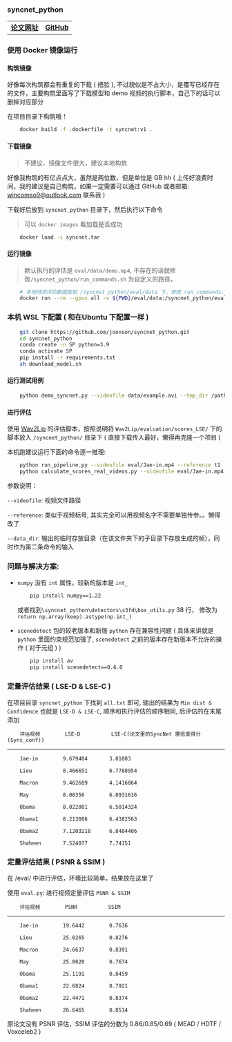 ### syncnet_python

|||
|:--:|:--:|
| **[论文网址](https://link.springer.com/chapter/10.1007/978-3-319-54427-4_19)** | **[GitHub](https://github.com/joonson/syncnet_python)** |


### 使用 Docker 镜像运行

#### 构筑镜像

好像每次构筑都会有重复的下载 ( 捂脸 ), 不过貌似是不占大小，是覆写已经存在的文件，主要构筑里面写了下载模型和 demo 视频的执行脚本，自己下的话可以删掉对应部分

在项目目录下构筑哦！

```bash
    docker build -f .dockerfile -t syncnet:v1 .
```

#### 下载镜像

> 不建议，镜像文件很大，建议本地构筑

好像我构筑的有亿点点大，虽然是两位数，但是单位是 GB hh ( 上传好浪费时间，我的建议是自己构筑，如果一定需要可以通过 GitHub 或者邮箱: wincomso9@outlook.com 联系我 )

下载好后放到 `syncnet_python` 目录下，然后执行以下命令

> 可以 `docker images` 看加载是否成功

```bash
    docker load -i syncnet.tar
```

#### 运行镜像

> 默认执行的评估是 `eval/data/demo.mp4`, 不存在的话就修改`/syncnet_python/run_commands.sh` 为自定义的路径，

```bash
    # 本地待测评的数据放到 /syncnet_python/eval/data 下，修改 run_commands.sh 对应的路径
    docker run --rm --gpus all -v ${PWD}/eval/data:/syncnet_python/eval/data -v ${PWD}/tmp:/syncnet_python/tmp -v ${PWD}/all_scores.txt:/syncnet_python/all_scores.txt syncnet:v1
```

### 本机 WSL 下配置 ( 和在Ubuntu 下配置一样 )

```bash
    git clone https://github.com/joonson/syncnet_python.git 
    cd syncnet_python
    conda create -n SP python=3.9
    conda activate SP
    pip install -r requirements.txt
    sh download_model.sh
```

#### 运行测试用例

```bash
    python demo_syncnet.py --videofile data/example.avi --tmp_dir /path/to/temp/directory
```

#### 进行评估

使用 [Wav2Lip](https://github.com/Rudrabha/Wav2Lip/tree/master/evaluation) 的评估脚本，按照说明将 `Wav2Lip/evaluation/scores_LSE/` 下的脚本放入 `/syncnet_python/` 目录下 ( 直接下载传入最好，懒得再克隆一个项目 )

本机跑建议运行下面的命令逐一推理:

```bash
    python run_pipeline.py --videofile eval/Jae-in.mp4 --reference t1 --data_dir tmp
    python calculate_scores_real_videos.py --videofile eval/Jae-in.mp4 --reference t1 --data_dir tmp >> all_scores.txt
```

参数说明：

`--videofile`: 视频文件路径

`--reference`: 类似于视频标号, 其实完全可以用视频名字不需要单独传参。。懒得改了

`--data_dir`: 输出的临时存放目录（在该文件夹下的子目录下存放生成的帧），同时作为第二条命令的输入


### 问题与解决方案:

+ `numpy` 没有 `int` 属性，较新的版本是 `int_`

    ```bash
        pip install numpy==1.22
    ```

    或者找到`\syncnet_python\detectors\s3fd\box_utils.py` 38 行， 修改为 `return np.array(keep).astype(np.int_)`

+ `scenedetect` 包的较老版本和新版 `python` 存在兼容性问题 ( 具体来讲就是 `python` 里面约束规范加强了, `scenedetect` 之前的版本存在新版本不允许的操作 ( 对于元组 ) )

    ```bash
        pip install av 
        pip install scenedetect==0.6.0
    ```

### 定量评估结果 ( LSE-D & LSE-C )

在项目目录 `syncnet_python` 下找到 `all.txt` 即可, 输出的结果为 `Min dist & Confidence` 也就是 `LSE-D & LSE-C`, 顺序和执行评估的顺序相同, 后评估的在末尾添加

```
    评估视频        LSE-D          LSE-C(论文里的SyncNet 置信度得分(Sync_conf))
```
---
```
    Jae-in        9.679484       3.81083

    Lieu          8.466651       6.7788954

    Macron        9.462689       4.1416864

    May           8.08356        6.0931616

    Obama         8.022001       6.5014324

    Obama1        8.213086       6.4382563

    Obama2        7.1203218      6.8484406

    Shaheen       7.524077       7.74151
```


### 定量评估结果 ( PSNR & SSIM )

在 /eval/ 中进行评估，环境比较简单，结果放在这里了

使用 `eval.py`: 进行视频定量评估 `PSNR & SSIM`

```
    评估视频        PSNR          SSIM
```
---
```
    Jae-in        19.6442        0.7636

    Lieu          25.0265        0.8276

    Macron        24.6637        0.8391

    May           25.0020        0.7674

    Obama         25.1191        0.8459

    Obama1        22.6824        0.7921

    Obama2        22.4471        0.8374

    Shaheen       26.6465        0.8514
```

原论文没有 PSNR 评估，SSIM 评估的分数为 0.86/0.85/0.69 ( MEAD / HDTF / Voxceleb2 )
